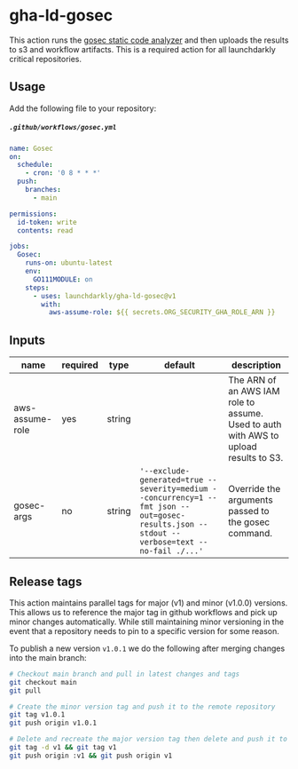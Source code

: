 # gha-ld-gosec
This action runs the [gosec static code analyzer](https://github.com/securego/gosec) and then uploads the results to s3 and workflow artifacts. This is a required action for all launchdarkly critical repositories.

## Usage
Add the following file to your repository:
<h5 a><strong><code>.github/workflows/gosec.yml</code></strong></h5>

```yaml
name: Gosec
on:
  schedule:
    - cron: '0 8 * * *'
  push:
    branches:
      - main

permissions:
  id-token: write
  contents: read

jobs:
  Gosec:
    runs-on: ubuntu-latest
    env:
      GO111MODULE: on
    steps:
      - uses: launchdarkly/gha-ld-gosec@v1
        with:
          aws-assume-role: ${{ secrets.ORG_SECURITY_GHA_ROLE_ARN }}

```

## Inputs
| name                | required | type   | default         | description |
| ------------------- | ---      | ------ | --------------- | ----------- |
| aws-assume-role     | yes      | string |                 | The ARN of an AWS IAM role to assume. Used to auth with AWS to upload results to S3. |
| gosec-args          | no       | string | `'--exclude-generated=true --severity=medium --concurrency=1 --fmt json --out=gosec-results.json --stdout --verbose=text --no-fail ./...'` | Override the arguments passed to the gosec command. |

## Release tags
This action maintains parallel tags for major (v1) and minor (v1.0.0) versions. This allows us to reference the major tag in github workflows and pick up minor changes automatically. While still maintaining minor versioning in the event that a repository needs to pin to a specific version for some reason.

To publish a new version `v1.0.1` we do the following after merging changes into the main branch:
```bash
# Checkout main branch and pull in latest changes and tags
git checkout main
git pull

# Create the minor version tag and push it to the remote repository
git tag v1.0.1
git push origin v1.0.1

# Delete and recreate the major version tag then delete and push it to the remote repository
git tag -d v1 && git tag v1
git push origin :v1 && git push origin v1
```
